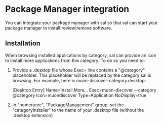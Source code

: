 # Package Manager integration

You can integrate your package manager with sal so that sal can start your
package manager to install|review|remove software.

## Installation

When browsing installed applications by category, sal can provide an icon to
install more applications from this category. To do so you need to:

1. Provide a .desktop file whose Exec= line contains a "@category" placeholder.
   This placeholder will be replaced by the category sal is browsing.
   For example, here is muon-discover-category.desktop:

    [Desktop Entry]
    Name=Install More...
    Exec=muon-discover --category @category
    Icon=muondiscover
    Type=Application
    NoDisplay=true

2. In "homerunrc", "PackageManagement" group, set the "categoryInstaller" to the
   name of your .desktop file (without the .desktop extension)
